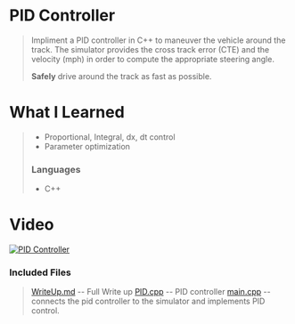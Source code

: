 # PID Controller
> Impliment a PID controller in C++ to maneuver the vehicle around the track.
> The simulator provides the cross track error (CTE) and the velocity (mph) in order to compute the appropriate steering angle.
>
>**Safely** drive around the track as fast as possible.
>
# What I Learned
> - Proportional, Integral, dx, dt control
> - Parameter optimization
> ### Languages
> - C++
>
# Video
[![PID Controller](http://img.youtube.com/vi/w_TzpFNDRjw/0.jpg)](https://youtu.be/w_TzpFNDRjw "PID Controller")

### Included Files
> [WriteUp.md](WriteUp.md) -- Full Write up
> [PID.cpp](src/PID.cpp) -- PID controller
> [main.cpp](src/main.cpp) -- connects the pid controller to the simulator and implements PID control.
